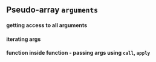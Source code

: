 ## Pseudo-array `arguments`

#### getting access to all arguments
#### iterating args
#### function inside function - passing args using `call`, `apply`
